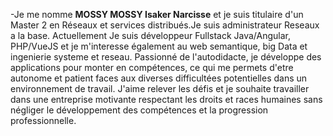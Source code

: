 -Je me nomme **MOSSY MOSSY Isaker Narcisse** et je suis titulaire d'un Master 2 en Réseaux et services distribués.Je suis administrateur Reseaux a la base. Actuellement
Je suis développeur Fullstack Java/Angular, PHP/VueJS et je m'interesse également au web semantique, big Data et ingenierie systeme et reseau.
Passionné de l'autodidacte, je développe des applications pour monter en compétences, ce qui me permets d'etre autonome et patient faces aux diverses
difficultées potentielles dans un environnement de travail. J'aime relever les défis et je souhaite travailler dans une entreprise motivante respectant les droits et races humaines sans négliger le développement des compétences et la progression professionnelle.

<!---
narcisseisaker/narcisseisaker is a ✨ special ✨ repository because its `README.md` (this file) appears on your GitHub profile.
You can click the Preview link to take a look at your changes.
--->

